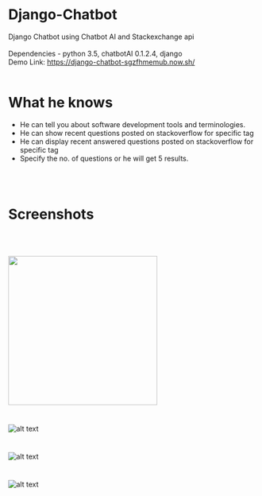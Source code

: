 # Django-Chatbot
Django Chatbot using Chatbot AI and Stackexchange api
<br/>
<br/>
Dependencies - python 3.5, chatbotAI 0.1.2.4, django
<br/>
Demo Link: https://django-chatbot-sgzfhmemub.now.sh/
<br/>
<br/>
# What he knows
- He can tell you about software development tools and terminologies.
- He can show recent questions posted on stackoverflow for specific tag
- He can display recent answered questions posted on stackoverflow for specific tag
- Specify the no. of questions or he will get 5 results.
<br/>
<br/>

# Screenshots
<br/>
<br/>

<img src="https://github.com/srijannnd/Django-Chatbot/blob/master/screenshots/1.jpeg" height="300"><br/>
#

![alt text](https://github.com/srijannnd/Django-Chatbot/blob/master/screenshots/2.jpeg)<br/>
#

![alt text](https://github.com/srijannnd/Django-Chatbot/blob/master/screenshots/3.jpeg)<br/>
#

![alt text](https://github.com/srijannnd/Django-Chatbot/blob/master/screenshots/4.jpeg)<br/>

